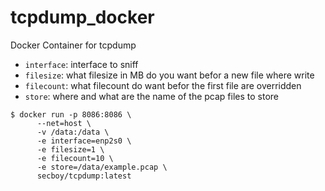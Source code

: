 # tcpdump_docker
 Docker Container for tcpdump
 
 
-	`interface`: interface to sniff
-	`filesize`: what filesize in MB do you want befor a new file where write
-	`filecount`: what filecount do want befor the first file are overridden 
-	`store`: where and what are the name of the pcap files to store 
  
```console
$ docker run -p 8086:8086 \
      --net=host \
      -v /data:/data \
      -e interface=enp2s0 \
      -e filesize=1 \
      -e filecount=10 \
      -e store=/data/example.pcap \
      secboy/tcpdump:latest
```
